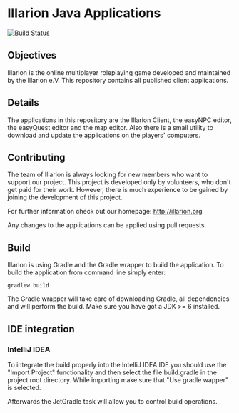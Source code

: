 Illarion Java Applications
==========================

[![Build Status](https://illarion.org:8080/job/Illarion%20Applications/badge/icon)](https://illarion.org:8080/job/Illarion%20Applications/)

Objectives
----------

Illarion is the online multiplayer roleplaying game developed and maintained by
the Illarion e.V. This repository contains all published client applications.

Details
-------

The applications in this repository are the Illarion Client, the easyNPC
editor, the easyQuest editor and the map editor. Also there is a small utility
to download and update the applications on the players' computers.

Contributing
------------

The team of Illarion is always looking for new members who want to support our
project. This project is developed only by volunteers, who don't get
paid for their work. However, there is much experience to be gained by joining
the development of this project.

For further information check out our homepage: http://illarion.org

Any changes to the applications can be applied using pull requests.

Build
-----

Illarion is using Gradle and the Gradle wrapper to build the application. To
build the application from command line simply enter:

```Batchfile
gradlew build
```

The Gradle wrapper will take care of downloading Gradle, all dependencies and
will perform the build. Make sure you have got a JDK >= 6 installed.

IDE integration
---------------
### IntelliJ IDEA

To integrate the build properly into the IntelliJ IDEA IDE you should use the
"Import Project" functionality and then select the file build.gradle in the
project root directory.
While importing make sure that "Use gradle wapper" is selected.

Afterwards the JetGradle task will allow you to control build operations.
